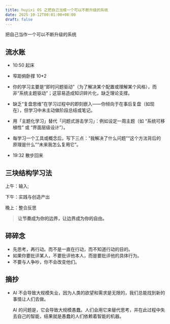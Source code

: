 ```yaml
---
title: huyixi OS 之把自己当成一个可以不断升级的系统
date: 2025-10-12T00:01:00+08:00
draft: false
---
```


把自己当作一个可以不断升级的系统

## 流水账

- 10:50 起床
- 窄距俯卧撑 10*2

- 你的学习主要是“即时问题驱动”（为了解决某个配置或理解某个风格），而非“系统主题驱动”；这容易造成知识碎片化，缺乏理论支撑。
- 缺乏“复盘思维”在学习过程中的即刻嵌入——你倾向于在事后复盘（如现在），但学习中未主动做阶段总结或笔记。
- 用「主题化学习」替代「问题式游击学习」：例如设定一周主题（如 “系统可移植性” 或 “界面层级设计”）。
- 每学习一个工具或概念后，写下三点：“我解决了什么问题”“这个方法背后的原理是什么”“未来我怎么复用它”。
- 19:32 散步回来

## 三块结构学习法

上午：输入;

下午：实践与创造产出

晚上：整合反思

> **让节奏成为你的边界，让边界成为你的自由。**

## 碎碎念

- 先思考，再行动。而不是一直在行动，而不知道行动的目的。
- 如果你要批评某人，不要批评他本人，而是要批评他的具体行为。
- 不要与人争吵，你不会改变他们。

## 摘抄

- AI 不会导致大规模失业，因为人类的欲望和需求是无限的，我们总能找到新的事情让人们去做。

  AI 的问题是，它会导致大规模愚蠢。人们会用它来替代思考，并在此过程中失去自己的智能，结果就是愚蠢的人们依赖着智能的机器。
